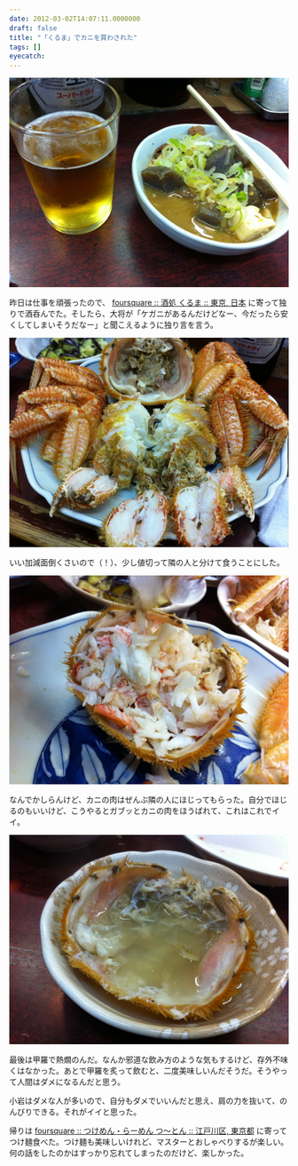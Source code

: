 ```yaml
---
date: 2012-03-02T14:07:11.0000000
draft: false
title: "「くるま」でカニを買わされた"
tags: []
eyecatch: 
---
```

<p><img src="20120301210543.jpg" alt="f:id:daruyanagi:20120301210543j:plain" title="f:id:daruyanagi:20120301210543j:plain" class="hatena-fotolife"></p><p>昨日は仕事を頑張ったので、 <a href="https://ja.foursquare.com/v/%E9%85%92%E5%87%A6-%E3%81%8F%E3%82%8B%E3%81%BE/4ba8b4f5f964a5209ae839e3">foursquare :: &#x9152;&#x51E6; &#x304F;&#x308B;&#x307E; :: &#x6771;&#x4EAC;, &#x65E5;&#x672C;</a> に寄って独りで酒呑んでた。そしたら、大将が「ケガニがあるんだけどなー、今だったら安くしてしまいそうだなー」と聞こえるように独り言を言う。</p><p><img src="20120301213302.jpg" alt="f:id:daruyanagi:20120301213302j:plain" title="f:id:daruyanagi:20120301213302j:plain" class="hatena-fotolife"></p><p>いい加減面倒くさいので（！）、少し値切って隣の人と分けて食うことにした。</p><p><img src="20120301215714.jpg" alt="f:id:daruyanagi:20120301215714j:plain" title="f:id:daruyanagi:20120301215714j:plain" class="hatena-fotolife"></p><p>なんでかしらんけど、カニの肉はぜんぶ隣の人にほじってもらった。自分でほじるのもいいけど、こうやるとガブッとカニの肉をほうばれて、これはこれでイイ。</p><p><img src="20120301222559.jpg" alt="f:id:daruyanagi:20120301222559j:plain" title="f:id:daruyanagi:20120301222559j:plain" class="hatena-fotolife"></p><p>最後は甲羅で熱燗のんだ。なんか邪道な飲み方のような気もするけど、存外不味くはなかった。あとで甲羅を炙って飲むと、二度美味しいんだそうだ。そうやって人間はダメになるんだと思う。</p><p>小岩はダメな人が多いので、自分もダメでいいんだと思え、肩の力を抜いて、のんびりできる。それがイイと思った。</p><p>帰りは <a href="https://ja.foursquare.com/v/%E3%81%A4%E3%81%91%E3%82%81%E3%82%93%E3%82%89%E3%83%BC%E3%82%81%E3%82%93-%E3%81%A4%E3%81%A8%E3%82%93/4e1d71b71838f4ab743e078f">foursquare :: &#x3064;&#x3051;&#x3081;&#x3093;&#x30FB;&#x3089;&#x30FC;&#x3081;&#x3093; &#x3064;&#xFF5E;&#x3068;&#x3093; :: &#x6C5F;&#x6238;&#x5DDD;&#x533A;, &#x6771;&#x4EAC;&#x90FD;</a> に寄ってつけ麺食べた。つけ麺も美味しいけれど、マスターとおしゃべりするが楽しい。何の話をしたのかはすっかり忘れてしまったのだけど、楽しかった。</p>
